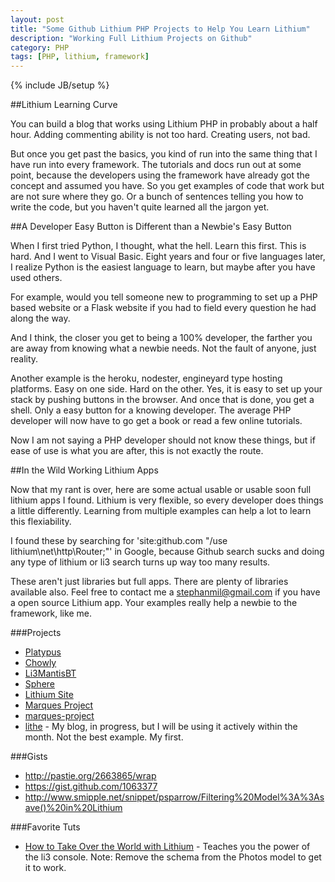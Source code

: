 ```yaml
---
layout: post
title: "Some Github Lithium PHP Projects to Help You Learn Lithium"
description: "Working Full Lithium Projects on Github"
category: PHP
tags: [PHP, lithium, framework]
---
```

{% include JB/setup %}

##Lithium Learning Curve

You can build a blog that works using Lithium PHP in probably about a half hour. Adding commenting ability is not too hard. Creating users, not bad.

But once you get past the basics, you kind of run into the same thing that I have run into every framework. The tutorials and docs run out at some point, because the developers using the framework have already got the concept and assumed you have. So you get examples of code that work but are not sure where they go. Or a bunch of sentences telling you how to write the code, but you haven't quite learned all the jargon yet.

##A Developer Easy Button is Different than a Newbie's Easy Button

When I first tried Python, I thought, what the hell. Learn this first. This is hard. And I went to Visual Basic. Eight years and four or five languages later, I realize Python is the easiest language to learn, but maybe after you have used others. 

For example, would you tell someone new to programming to set up a PHP based website or a Flask website if you had to field every question he had along the way.

And I think, the closer you get to being a 100% developer, the farther you are away from knowing what a newbie needs. Not the fault of anyone, just reality.

Another example is the heroku, nodester, engineyard type hosting platforms. Easy on one side. Hard on the other. Yes, it is easy to set up your stack by pushing buttons in the browser. And once that is done, you get a shell. Only a easy button for a knowing developer. The average PHP developer will now have to go get a book or read a few online tutorials.

Now I am not saying a PHP developer should not know these things, but if ease of use is what you are after, this is not exactly the route.

##In the Wild Working Lithium Apps

Now that my rant is over, here are some actual usable or usable soon full lithium apps I found. Lithium is very flexible, so every developer does things a little differently. Learning from multiple examples can help a lot to learn this flexiability.

I found these by searching for 'site:github.com "/use lithium\net\http\Router;"' in Google, because Github search sucks and doing any type of lithium or li3 search turns up way too many results.

These aren't just libraries but full apps. There are plenty of libraries available also. Feel free to contact me a stephanmil@gmail.com if you have a open source Lithium app. Your examples really help a newbie to the framework, like me.

###Projects

- [Platypus](https://github.com/AFDC/Platypus)
- [Chowly](https://github.com/masom/Chowly)
- [Li3MantisBT](https://github.com/daryn/li3MantisBT)
- [Sphere](https://github.com/pointlessjon/sphere)
- [Lithium Site](https://gitorious.org/lithium-site)
- [Marques Project](http://code.google.com/p/marques-project/)
- [marques-project](http://code.google.com/p/marques-project/)
- [lithe](https://github.com/eristoddle/lithe) - My blog, in progress, but I will be using it actively within the month. Not the best example. My first.

###Gists

- http://pastie.org/2663865/wrap
- https://gist.github.com/1063377
- http://www.smipple.net/snippet/psparrow/Filtering%20Model%3A%3Asave()%20in%20Lithium

###Favorite Tuts

- [How to Take Over the World with Lithium](https://speakerdeck.com/u/nateabele/p/how-to-take-over-the-world-with-lithium) - Teaches you the power of the li3 console. Note: Remove the schema from the Photos model to get it to work.
                                                                                                                           
